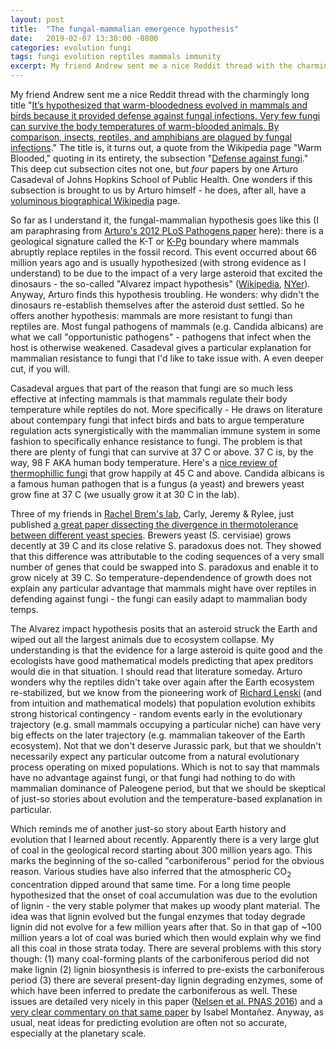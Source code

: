 ```yaml
---
layout: post
title:  "The fungal-mammalian emergence hypothesis"
date:   2019-02-07 13:30:00 -0800
categories: evolution fungi
tags: fungi evolution reptiles mammals immunity
excerpt: My friend Andrew sent me a nice Reddit thread with the charmingly long title "It’s hypothesized that warm-bloodedness evolved in mammals and birds because it provided defense against fungal infections. Very few fungi can survive the body temperatures of warm-blooded animals. By comparison, insects, reptiles, and amphibians are plagued by fungal infections."
---
```


My friend Andrew sent me a nice Reddit thread with the charmingly long title "[It’s hypothesized that warm-bloodedness evolved in mammals and birds because it provided defense against fungal infections. Very few fungi can survive the body temperatures of warm-blooded animals. By comparison, insects, reptiles, and amphibians are plagued by fungal infections](https://www.reddit.com/r/todayilearned/comments/ahs4kw/til_its_hypothesized_that_warmbloodedness_evolved/eeigv79/)." The title is, it turns out, a quote from the Wikipedia page "Warm Blooded," quoting in its entirety, the subsection "[Defense against fungi](https://en.wikipedia.org/wiki/Warm-blooded#Defense_against_fungi)." This deep cut subsection cites not one, but *four* papers by one Arturo Casadeval of Johns Hopkins School of Public Health. One wonders if this subsection is brought to us by Arturo himself - he does, after all, have a [voluminous biographical Wikipedia](https://en.wikipedia.org/wiki/Arturo_Casadevall) page. 

So far as I understand it, the fungal-mammalian hypothesis goes like this (I am paraphrasing from [Arturo's 2012 PLoS Pathogens paper](https://journals.plos.org/plospathogens/article?id=10.1371/journal.ppat.1002808#ppat.1002808-Beernaert1) here): there is a geological signature called the K-T or [K-Pg](https://en.wikipedia.org/wiki/Cretaceous%E2%80%93Paleogene_boundary) boundary where mammals abruptly replace reptiles in the fossil record. This event occurred about 66 million years ago and is usually hypothesized (with strong evidence as I understand) to be due to the impact of a very large asteroid that excited the dinosaurs - the so-called "Alvarez impact hypothesis" ([Wikipedia](https://en.wikipedia.org/wiki/Alvarez_hypothesis), [NYer](https://www.newyorker.com/magazine/2009/05/25/the-sixth-extinction)). Anyway, Arturo finds this hypothesis troubling. He wonders: why didn't the dinosaurs re-establish themselves after the asteroid dust settled. So he offers another hypothesis: mammals are more resistant to fungi than reptiles are. Most fungal pathogens of mammals (e.g. Candida albicans) are what we call "opportunistic pathogens" - pathogens that infect when the host is otherwise weakened. Casadeval gives a particular explanation for mammalian resistance to fungi that I'd like to take issue with. A even deeper cut, if you will. 

Casadeval argues that part of the reason that fungi are so much less effective at infecting mammals is that mammals regulate their body temperature while reptiles do not. More specifically -  He draws on literature about contempary fungi that infect birds and bats to argue temperature regulation acts synergistically with the mammalian immune system in some fashion to specifically enhance resistance to fungi. The problem is that there are plenty of fungi that can survive at 37 C or above. 37 C is, by the way, 98 F AKA human body temperature. Here's a [nice review of thermophillic fungi](https://www.ncbi.nlm.nih.gov/pubmed/10974122) that grow happily at 45 C and above. Candida albicans is a famous human pathogen that is a fungus (a yeast) and brewers yeast grow fine at 37 C (we usually grow it at 30 C in the lab). 

Three of my friends in [Rachel Brem's lab](https://bremlab.berkeley.edu/), Carly, Jeremy & Rylee, just published [a great paper dissecting the divergence in thermotolerance between different yeast species](https://www.ncbi.nlm.nih.gov/pubmed/30297967). Brewers yeast (S. cervisiae) grows decently at 39 C and its close relative S. paradoxus does not. They showed that this difference was attributable to the coding sequences of a very small number of genes that could be swapped into S. paradoxus and enable it to grow nicely at 39 C. So temperature-dependendence of growth does not explain any particular advantage that mammals might have over reptiles in defending against fungi - the fungi can easily adapt to mammalian body temps. 

The Alvarez impact hypothesis posits that an asteroid struck the Earth and wiped out all the largest animals due to ecosystem collapse. My understanding is that the evidence for a large asteroid is quite good and the ecologists have good mathematical models predicting that apex preditors would die in that situation. I should read that literature someday. Arturo wonders why the reptiles didn't take over again after the Earth ecosystem re-stabilized, but we know from the pioneering work of [Richard Lenski](https://www.pnas.org/content/105/23/7899) (and from intuition and mathematical models) that population evolution exhibits strong historical contingency - random events early in the evolutionary trajectory (e.g. small mammals occupying a particular niche) can have very big effects on the later trajectory (e.g. mammalian takeover of the Earth ecosystem). Not that we don't deserve Jurassic park, but that we shouldn't necessarily expect any particular outcome from a natural evolutionary process operating on mixed populations. Which is not to say that mammals have no advantage against fungi, or that fungi had nothing to do with mammalian dominance of Paleogene period, but that we should be skeptical of just-so stories about evolution and the temperature-based explanation in particular.

Which reminds me of another just-so story about Earth history and evolution that I learned about recently. Apparently there is a very large glut of coal in the geological record starting about 300 million years ago. This marks the beginning of the so-called "carboniferous" period for the obvious reason. Various studies have also inferred that the atmospheric CO<sub>2</sub> concentration dipped around that same time. For a long time people hypothesized that the onset of coal accumulation was due to the evolution of lignin - the very stable polymer that makes up woody plant material. The idea was that lignin evolved but the fungal enzymes that today degrade lignin did not evolve for a few million years after that. So in that gap of ~100 million years a lot of coal was buried which then would explain why we find all this coal in those strata today. There are several problems with this story though: (1) many coal-forming plants of the carboniferous period did not make lignin (2) lignin biosynthesis is inferred to pre-exists the carboniferous period (3) there are several present-day lignin degrading enzymes, some of which have been inferred to predate the carboniferous as well. These issues are detailed very nicely in this paper ([Nelsen et al. PNAS 2016](https://www.ncbi.nlm.nih.gov/pubmed/26787881)) and a [very clear commentary on that same paper](https://www.pnas.org/content/113/9/2334) by Isabel Montañez. Anyway, as usual, neat ideas for predicting evolution are often not so accurate, especially at the planetary scale.

